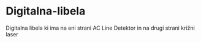 # Digitalna-libela
Digitalna libela ki ima na eni strani AC Line Detektor in na drugi strani križni laser
